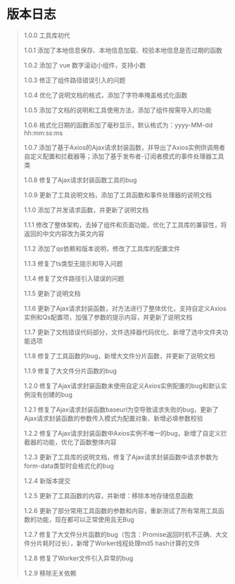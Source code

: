 # 版本日志

> 1.0.0  工具库初代  
>
> 1.0.1 添加了本地信息保存、本地信息加载、校验本地信息是否过期的函数  
>
> 1.0.2 添加了 vue 数字滚动小组件，支持小数  
>
> 1.0.3 修正了组件路径错误引入的问题  
>
> 1.0.4 优化了说明文档的格式，添加了字符串掩盖格式化函数  
>
> 1.0.5 添加了文档的说明和工具使用方法，添加了组件按需导入的功能  
>
> 1.0.6 格式化日期的函数添加了毫秒显示，默认格式为：yyyy-MM-dd hh:mm:ss:ms  
>
> 1.0.7 添加了基于Axios的Ajax请求封装函数，并导出了Axios实例供调用者自定义配置和拦截器等；添加了基于发布者-订阅者模式的事件处理器工具类  
>
> 1.0.8 修复了Ajax请求封装函数工具的bug  
>
> 1.0.9 更新了工具说明文档，添加了工具函数和事件处理器的说明文档  
>
> 1.1.0 添加了并发请求函数，并更新了说明文档  
>
> 1.1.1 修改了整体架构，去掉了组件和页面功能，优化了工具库的兼容性，将返回的中文内容改为英文内容  
>
> 1.1.2 添加了qs依赖和版本说明，修改了工具库的配置文件  
>
> 1.1.3 修复了ts类型无提示和导入问题  
>
> 1.1.4 修复了文件路径引入错误的问题  
>
> 1.1.5 更新了说明文档  
>
> 1.1.6 更新了Ajax请求封装函数，对方法进行了整体优化，支持自定义Axios实例和Qs配置项，加强了参数的提示内容，并更新了说明文档  
>
> 1.1.7 更新了文档错误代码部分，文件选择器代码优化、新增了选中文件夹功能选项  
>
> 1.1.8 修复了工具函数的bug，新增大文件分片函数，并更新了说明文档  
>
> 1.1.9 修复了大文件分片函数的bug  
>
> 1.2.0 修复了Ajax请求封装函数未使用自定义Axios实例配置的bug和默认实例没有创建的bug  
>
> 1.2.1 修复了Ajax请求封装函数baseurl为空导致请求失败的bug，更新了Ajax请求封装函数的参数传入模式为配置对象、新增必填参数校验  
>
> 1.2.2 修复了Ajax请求封装函数中Axios实例不唯一的bug，新增了自定义拦截器的功能，优化了函数整体内容  
>
> 1.2.3 更新了工具库的说明文档，修复了Ajax请求封装函数中请求参数为form-data类型时会格式化的bug  
>
> 1.2.4 新版本提交  
>
> 1.2.5 更新了工具函数的内容，并新增：移除本地存储信息函数  
>
> 1.2.6 更新了部分常用工具函数的参数和内容，重新测试了所有常用工具函数的功能，现在都可以正常使用且无Bug  
>
> 1.2.7 修复了大文件分片函数的bug（包含：Promise返回时机不正确、大文件分片耗时过长），新增了Worker线程处理md5 hash计算的文件  
>
> 1.2.8 修复了Worker文件引入异常的bug  
>
> 1.2.9 移除无关依赖  

